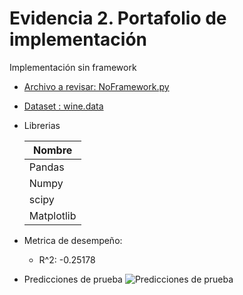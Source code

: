 
# Evidencia 2. Portafolio de implementación

Implementación sin framework

- [Archivo a revisar: NoFramework.py](https://github.com/CAMAY3101/MachineLearning/blob/main/Evidencia%202.%20Portafolio%20de%20implementaci%C3%B3n/No%20Framework/NoFramework.py)
- [Dataset : wine.data](https://github.com/CAMAY3101/MachineLearning/blob/main/Evidencia%202.%20Portafolio%20de%20implementaci%C3%B3n/datasets/wine.data)

- Librerias

    | Nombre             |
    | ----------------- |
    | Pandas |
    | Numpy |
    | scipy |
    | Matplotlib |


- Metrica de desempeño:
    - R^2: -0.25178

- Predicciones de prueba
![Predicciones de prueba](https://github.com/CAMAY3101/MachineLearning/blob/main/Evidencia%202.%20Portafolio%20de%20implementaci%C3%B3n/datasets/predicciones.jpg?raw=true)
